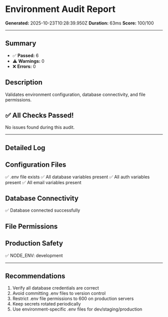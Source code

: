 # Environment Audit Report

**Generated:** 2025-10-23T10:28:39.950Z
**Duration:** 63ms
**Score:** 100/100

---

## Summary

- ✅ **Passed:** 6
- ⚠️  **Warnings:** 0
- ❌ **Errors:** 0

## Description

Validates environment configuration, database connectivity, and file permissions.

## ✅ All Checks Passed!

No issues found during this audit.

---

## Detailed Log


## Configuration Files

✅ .env file exists
✅ All database variables present
✅ All auth variables present
✅ All email variables present

## Database Connectivity

✅ Database connected successfully

## File Permissions


## Production Safety

✅ NODE_ENV: development

---

## Recommendations

1. Verify all database credentials are correct
2. Avoid committing .env files to version control
3. Restrict .env file permissions to 600 on production servers
4. Keep secrets rotated periodically
5. Use environment-specific .env files for dev/staging/production
